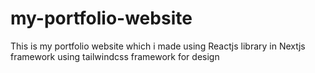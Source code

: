 # my-portfolio-website
This is my portfolio website which i made using Reactjs library in Nextjs framework using tailwindcss framework for design
